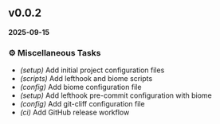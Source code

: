 
## v0.0.2
**2025-09-15**

### ⚙️ Miscellaneous Tasks

- *(setup)* Add initial project configuration files
- *(scripts)* Add lefthook and biome scripts
- *(config)* Add biome configuration file
- *(setup)* Add lefthook pre-commit configuration with biome
- *(config)* Add git-cliff configuration file
- *(ci)* Add GitHub release workflow


